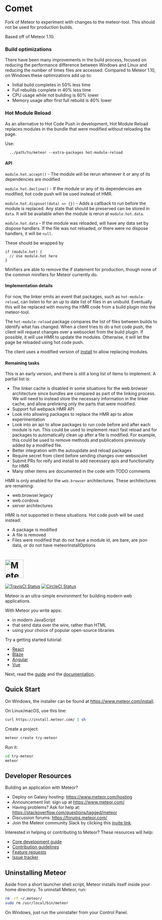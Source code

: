 # Comet

Fork of Meteor to experiment with changes to the meteor-tool. This should not be used for production builds.

Based off of Meteor 1.10.

### Build optimizations

There have been many improvements in the build process, focused on reducing the performance difference between Windows and Linux and reducing the number of times files are accessed. Compared to Meteor 1.10, on Windows these optimizations add up to:

- Initial build completes in 50% less time
- Full rebuilds complete in 40% less time
- CPU usage while not building is 60% lower
- Memory usage after first full rebuild is 40% lower

### Hot Module Reload

As an alternative to Hot Code Push in development, Hot Module Reload replaces  modules in the bundle that were modified without reloading the page.

Use:
```
  ../path/to/meteor --extra-packages hot-module-reload
```

#### API

`module.hot.accept()` - The module will be rerun whenever it or any of its dependencies are modified

`module.hot.decline()` - If the module or any of its dependencies are modified, hot code push will be used instead of HMR.

`module.hot.dispose((data) => {})` - Adds a callback to run before the module is replaced. Any state that should be preserved can be stored in `data`. It will be available when the module is rerun at `module.hot.data`.

`module.hot.data` - If the module was reloaded, will have any data set by dispose handlers. If the file was not reloaded, or there were no dispose handlers, it will be `null`.

These should be wrapped by
```
if (module.hot) {
  // Use module.hot here
}
```

Minifiers are able to remove the if statement for production, though none of the common minifiers for Meteor currently do.

#### Implementation details

For now, the linker emits an event that packages, such as `hot-module-reload`, can listen to for an up to date list of files in an unibuild. Eventually this will be replaced with moving the HMR code from a build plugin into the meteor-tool.

The `hot-module-reload` package compares the list of files between builds to identify what has changed. When a client tries to do a hot code push, the client will request changes over a websocket from the build plugin. If possible, it will use HMR to update the modules. Otherwise, it will let the page be reloaded using hot code push.

The client uses a modified version of [install](https://www.npmjs.com/package/install) to allow replacing modules.

#### Remaining tasks

This is an early version, and there is still a long list of items to implement. A partial list is:

- The linker cache is disabled in some situations for the web.browser architecture since bundles are compared as part of the linking process. We will need to instead store the necessary information in the linker cache, and allow prelinking only the parts that were modified.
- Support full webpack HMR API
- Look into allowing packages to replace the HMR api to allow experimentation
- Look into an api to allow packages to run code before and after each module is run. This could be used to implement react fast reload and for packages to automatically clean up after a file is modified. For example, this could be used to remove methods and publications previously added by a modified file.
- Better integration with the autoupdate and reload packages
- Require secret from client before sending changes over websocket
- Submit PRs for reify and install to add necessary apis and functionality for HMR
- Many other items are documented in the code with TODO comments

HMR is only enabled for the `web.browser` architectures. These architectures are remaining:

- web.browser.legacy
- web.cordova
- server architectures

HMR is not supported in these situations. Hot code push will be used instead:

- A package is modified
- A file is removed
- Files were modified that do not have a module id, are bare, are json data, or do not have meteorInstallOptions

# <a href='https://www.meteor.com'><img src='https://user-images.githubusercontent.com/841294/26841702-0902bbee-4af3-11e7-9805-0618da66a246.png' height='60' alt='Meteor'></a>

[![TravisCI Status](https://travis-ci.org/meteor/meteor.svg?branch=devel)](https://travis-ci.org/meteor/meteor)
[![CircleCI Status](https://circleci.com/gh/meteor/meteor/tree/devel.svg?style=shield&circle-token=c2d3c041506bd493ef3795ffa4448684cfce97b8)](https://circleci.com/gh/meteor/meteor/tree/devel)

Meteor is an ultra-simple environment for building modern web
applications.

With Meteor you write apps:

* in modern JavaScript
* that send data over the wire, rather than HTML
* using your choice of popular open-source libraries

Try a getting started tutorial:
 * [React](https://www.meteor.com/tutorials/react/creating-an-app)
 * [Blaze](https://www.meteor.com/tutorials/blaze/creating-an-app)
 * [Angular](https://www.meteor.com/tutorials/angular/creating-an-app)
 * [Vue](https://www.meteor.com/tutorials/vue/creating-an-app)

Next, read the [guide](https://guide.meteor.com) and the [documentation](https://docs.meteor.com/).

## Quick Start

On Windows, the installer can be found at https://www.meteor.com/install.

On Linux/macOS, use this line:

```bash
curl https://install.meteor.com/ | sh
```

Create a project:

```bash
meteor create try-meteor
```

Run it:

```bash
cd try-meteor
meteor
```

## Developer Resources

Building an application with Meteor?

* Deploy on Galaxy hosting: https://www.meteor.com/hosting
* Announcement list: sign up at https://www.meteor.com/
* Having problems? Ask for help at: https://stackoverflow.com/questions/tagged/meteor
* Discussion forums: https://forums.meteor.com/
* Join the Meteor community Slack by clicking this [invite link](https://join.slack.com/t/meteor-community/shared_invite/enQtODA0NTU2Nzk5MTA3LWY5NGMxMWRjZDgzYWMyMTEyYTQ3MTcwZmU2YjM5MTY3MjJkZjQ0NWRjOGZlYmIxZjFlYTA5Mjg4OTk3ODRiOTc).
 

Interested in helping or contributing to Meteor?  These resources will help:

* [Core development guide](DEVELOPMENT.md)
* [Contribution guidelines](CONTRIBUTING.md)
* [Feature requests](https://github.com/meteor/meteor-feature-requests/)
* [Issue tracker](https://github.com/meteor/meteor/issues)

## Uninstalling Meteor

Aside from a short launcher shell script, Meteor installs itself inside your
home directory. To uninstall Meteor, run:

```bash
rm -rf ~/.meteor/
sudo rm /usr/local/bin/meteor
```

On Windows, just run the uninstaller from your Control Panel.
